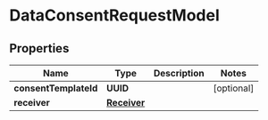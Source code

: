 

# DataConsentRequestModel


## Properties

Name | Type | Description | Notes
------------ | ------------- | ------------- | -------------
**consentTemplateId** | **UUID** |  |  [optional]
**receiver** | [**Receiver**](Receiver.md) |  | 




